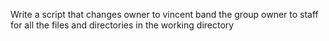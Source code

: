 Write a script that changes owner to vincent band the group owner to staff for all the files and directories in the working directory
